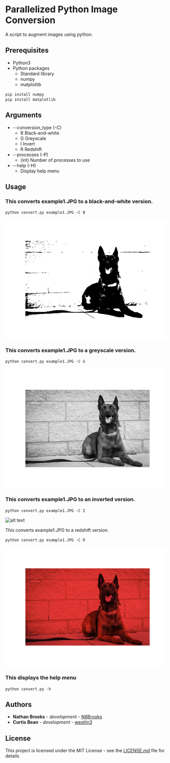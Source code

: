 # Parallelized Python Image Conversion

A script to augment images using python.

## Prerequisites

* Python3
* Python packages
	* Standard library
	* numpy
	* matplotlib

```
pip install numpy
pip install matplotlib
```

## Arguments

* --conversion_type	(-C)
	* B		Black-and-white
	* G		Greyscale
	* I 	Invert
	* R		Redshift
* --processes		(-P)
	* (int)	Number of processes to use
* --help			(-H)
	* Display help menu

## Usage

### This converts example1.JPG to a black-and-white version. 
```
python convert.py example1.JPG -C B
```

![alt text](https://github.com/N8Brooks/image_conversion/blob/master/examples/bw.png)


### This converts example1.JPG to a greyscale version. 
```
python convert.py example1.JPG -C G
```

![alt text](https://github.com/N8Brooks/image_conversion/blob/master/examples/greyscale.png)


### This converts example1.JPG to an inverted version. 
```
python convert.py example1.JPG -C I
```

![alt text](examples/https://github.com/N8Brooks/image_conversion/blob/master/examples/invert.png)


This converts example1.JPG to a redshift version. 
```
python convert.py example1.JPG -C R
```

![alt text](https://github.com/N8Brooks/image_conversion/blob/master/examples/redshift.png)


### This displays the help menu
```
python convert.py -h
```

## Authors

* **Nathan Brooks** - *development* - [N8Brooks](https://github.com/N8Brooks)
* **Curtis Bean** - *development* - [westlin3](https://github.com/westlin3)

## License

This project is licensed under the MIT License - see the [LICENSE.md](LICENSE.md) file for details